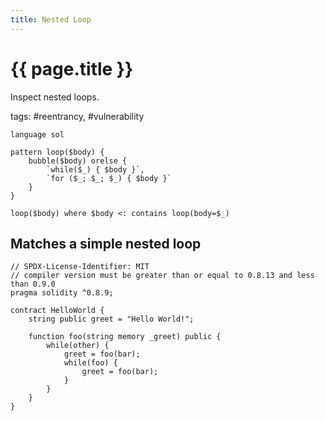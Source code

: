 ```yaml
---
title: Nested Loop
---
```


# {{ page.title }}

Inspect nested loops.

tags: #reentrancy, #vulnerability

```grit
language sol

pattern loop($body) {
    bubble($body) orelse {
        `while($_) { $body }`,
        `for ($_; $_; $_) { $body }`
    }
}

loop($body) where $body <: contains loop(body=$_)

```

## Matches a simple nested loop

```Solidity
// SPDX-License-Identifier: MIT
// compiler version must be greater than or equal to 0.8.13 and less than 0.9.0
pragma solidity ^0.8.9;

contract HelloWorld {
    string public greet = "Hello World!";

    function foo(string memory _greet) public {
        while(other) {
            greet = foo(bar);
            while(foo) {
                greet = foo(bar);
            }
        }
    }
}
```
